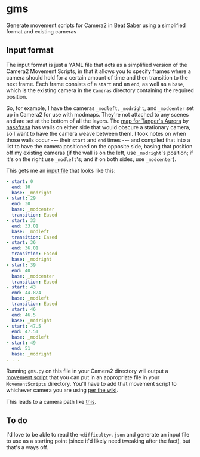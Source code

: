 # gms

Generate movement scripts for Camera2 in Beat Saber using a simplified format and existing cameras

## Input format

The input format is just a YAML file that acts as a simplified version of the Camera2 Movement Scripts, in that it allows you to specify frames where a camera should hold for a certain amount of time and then transition to the next frame. Each frame consists of a `start` and an `end`, as well as a `base`, which is the existing camera in the `Cameras` directory containing the required position.

So, for example, I have the cameras `_modleft`, `_modright`, and `_modcenter` set up in Camera2 for use with modmaps. They're not attached to any scenes and are set at the bottom of all the layers. The [map for Tanger's Aurora](https://beatsaver.com/maps/2707c) by [nasafrasa](https://beatsaver.com/profile/4340055) has walls on either side that would obscure a stationary camera, so I want to have the camera weave between them. I took notes on when those walls occur --- their `start` and `end` times --- and compiled that into a list to have the camera positioned on the opposite side, basing that position off my existing cameras (if the wall is on the left, use `_modright`'s position; if it's on the right use `_modleft`'s; and if on both sides, use `_modcenter`).

This gets me an [input file](2707c-aurora.yaml) that looks like this:

```yaml
- start: 0
  end: 10
  base: _modright
- start: 29
  end: 30
  base: _modcenter
  transition: Eased
- start: 33
  end: 33.01
  base: _modleft
  transition: Eased
- start: 36
  end: 36.01
  transition: Eased
  base: _modright
- start: 39
  end: 40
  base: _modcenter
  transition: Eased
- start: 43
  end: 44.824
  base: _modleft
  transition: Eased
- start: 46
  end: 46.5
  base: _modright
- start: 47.5
  end: 47.51
  base: _modleft
- start: 49
  end: 51
  base: _modright
. . .
```

Running `gms.py` on this file in your Camera2 directory will output a [movement script](2707c-aurora.json) that you can put in an appropriate file in your `MovementScripts` directory. You'll have to add that movement script to whichever camera you are using [per the wiki](https://github.com/kinsi55/CS_BeatSaber_Camera2/wiki/Movement-Scripts).

This leads to a camera path like [this](https://www.youtube.com/watch?v=HtkSl8XVH_0).

## To do

I'd love to be able to read the `<difficulty>.json` and generate an input file to use as a starting point (since it'd likely need tweaking after the fact), but that's a ways off.
